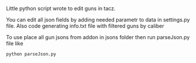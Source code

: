 Little python script wrote to edit guns in tacz.

You can edit all json fields by adding needed parametr to data in settings.py file.
Also code generating info.txt file with filtered guns by caliber


To use place all gun jsons from addon in jsons folder then run parseJson.py file like
```python
python parseJson.py
```
